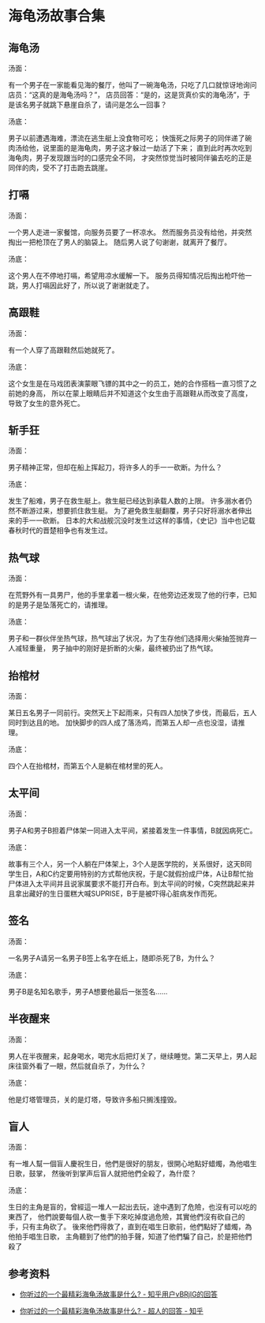 # 海龟汤故事合集

## 海龟汤

汤面：

有一个男子在一家能看见海的餐厅，他叫了一碗海龟汤，只吃了几口就惊讶地询问店员：“这真的是海龟汤吗？”，
店员回答：“是的，这是货真价实的海龟汤”，于是该名男子就跳下悬崖自杀了，请问是怎么一回事？

汤底：

男子以前遭遇海难，漂流在逃生艇上没食物可吃；
快饿死之际男子的同伴递了碗肉汤给他，说里面的是海龟肉，男子这才躲过一劫活了下来；
直到此时再次吃到海龟肉，男子发现跟当时的口感完全不同，
才突然惊觉当时被同伴骗去吃的正是同伴的肉，受不了打击跑去跳崖。

## 打嗝

汤面：

一个男人走进一家餐馆，向服务员要了一杯凉水。
然而服务员没有给他，并突然掏出一把枪顶在了男人的脑袋上。
随后男人说了句谢谢，就离开了餐厅。

汤底：

这个男人在不停地打嗝，希望用凉水缓解一下。
服务员得知情况后掏出枪吓他一跳，男人打嗝因此好了，所以说了谢谢就走了。

## 高跟鞋

汤面：

有一个人穿了高跟鞋然后她就死了。

汤底：

这个女生是在马戏团表演蒙眼飞镖的其中之一的员工，她的合作搭档一直习惯了之前她的身高，
所以在蒙上眼睛后并不知道这个女生由于高跟鞋从而改变了高度，导致了女生的意外死亡。

## 斩手狂

汤面：

男子精神正常，但却在船上挥起刀，将许多人的手一一砍断。为什么？

汤底：

发生了船难，男子在救生艇上。救生艇已经达到承载人数的上限。
许多溺水者仍然不断游过来，想要抓住救生艇。
为了避免救生艇翻覆，男子只好将溺水者伸出来的手一一砍断。
日本的大和战舰沉没时发生过这样的事情，《史记》当中也记载春秋时代的晋楚相争也有发生过。

## 热气球

汤面：

在荒野外有一具男尸，他的手里拿着一根火柴，在他旁边还发现了他的行李，已知的是男子是坠落死亡的，请推理。

汤底：

男子和一群伙伴坐热气球，热气球出了状况，为了生存他们选择用火柴抽签抛弃一人减轻重量，
男子抽中的刚好是折断的火柴，最终被扔出了热气球。

## 抬棺材

汤面：

某日五名男子一同前行。突然天上下起雨来，只有四人加快了步伐，而最后，五人同时到达且的地。
加快脚步的四人成了落汤鸡，而第五人却一点也没湿，请推理。

汤底：

四个人在抬棺材，而第五个人是躺在棺材里的死人。

## 太平间

汤面：

男子A和男子B担着尸体架一同进入太平间，紧接着发生一件事情，B就因病死亡。

汤底：

故事有三个人，另一个人躺在尸体架上，3个人是医学院的，关系很好，这天B同学生日，A和C约定要用特别的方式帮他庆祝，于是C就假扮成尸体，A让B帮忙抬尸体进入太平间并且说家属要求不能打开白布。到太平间的时候，C突然跳起来并且拿出藏好的生日蛋糕大喊SUPRISE，B于是被吓得心脏病发作而死。

## 签名

汤面：

一名男子A请另一名男子B签上名字在纸上，随即杀死了B，为什么？

汤底：

男子B是名知名歌手，男子A想要他最后一张签名......

## 半夜醒来

汤面：

男人在半夜醒来，起身喝水，喝完水后把灯关了，继续睡觉。第二天早上，男人起床往窗外看了一眼，然后就自杀了，为什么？

汤底：

他是灯塔管理员，关的是灯塔，导致许多船只搁浅撞毁。

## 盲人

汤面：

有一堆人幫一個盲人慶祝生日，他們是很好的朋友，很開心地點好蜡燭，為他唱生日歌，鼓掌，
然後听到掌声后盲人就把他們全殺了，為什麼？

汤底：

生日的主角是盲的，曾經這一堆人一起出去玩，途中遇到了危險，也沒有可以吃的東西了，
他們說要每個人砍一隻手下來吃掉度過危險，其實他們沒有砍自己的手，只有主角砍了。
後來他們得救了，直到在唱生日歌前，他們點好了蜡燭，為他拍手唱生日歌，
主角聽到了他們的拍手聲，知道了他們騙了自己，於是把他們殺了

## 参考资料

- [你听过的一个最精彩海龟汤故事是什么? - 知乎用户vBRjlG的回答][1]
- [你听过的一个最精彩海龟汤故事是什么? - 超人的回答 - 知乎][2]

  [1]: https://www.zhihu.com/question/22666097/answer/145322143
  [2]: https://www.zhihu.com/question/22666097/answer/1750180962
